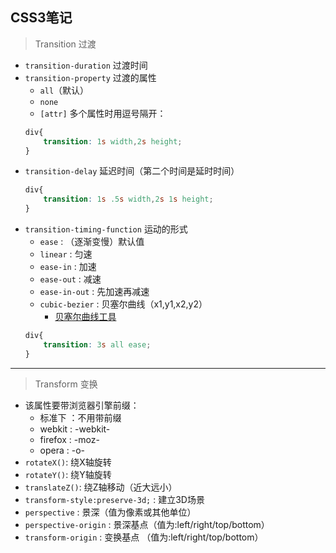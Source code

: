 ## CSS3笔记
> Transition 过渡

* `transition-duration` 过渡时间
* `transition-property` 过渡的属性
    * `all`（默认）
    * `none`
    * `[attr]` 多个属性时用逗号隔开：
    ```css
    div{
        transition: 1s width,2s height;
    }
    ```
* `transition-delay` 延迟时间（第二个时间是延时时间）
    ```css
    div{
        transition: 1s .5s width,2s 1s height;
    }
    ```
* `transition-timing-function` 运动的形式
    * `ease` : （逐渐变慢）默认值
    * `linear` : 匀速
    * `ease-in` : 加速
    * `ease-out` : 减速
    * `ease-in-out` : 先加速再减速
    * `cubic-bezier` : 贝塞尔曲线（x1,y1,x2,y2）
        * [贝塞尔曲线工具](http://matthewlein.com/ceaser/)
    ```css
    div{
        transition: 3s all ease;
    }
    ```
----------------

>Transform 变换

* 该属性要带浏览器引擎前缀：
    * 标准下 ：不用带前缀
    * webkit : -webkit-
    * firefox : -moz-
    * opera : -o-
* `rotateX()`: 绕X轴旋转
* `rotateY()`: 绕Y轴旋转
* `translateZ()`: 绕Z轴移动（近大远小）
* `transform-style:preserve-3d;` : 建立3D场景
* `perspective` : 景深（值为像素或其他单位）
* `perspective-origin` : 景深基点（值为:left/right/top/bottom）
* `transform-origin` : 变换基点 （值为:left/right/top/bottom）